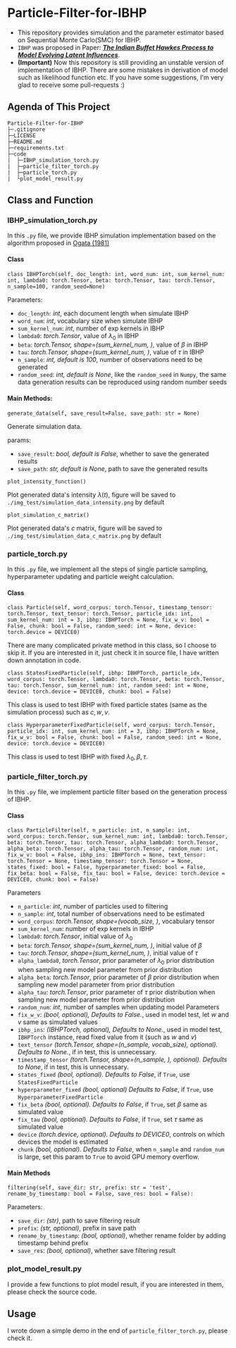 # Particle-Filter-for-IBHP

- This repository provides simulation and the parameter estimator based on Sequential Monte Carlo(SMC) for IBHP.
- `IBHP` was proposed in Paper: [***The Indian Buffet Hawkes Process to Model Evolving Latent Influences***](http://auai.org/uai2018/proceedings/papers/289.pdf).
- **(Important)** Now this repository is still providing an unstable version of implementation of IBHP. There are some mistakes in derivation of model such as likelihood function etc. If you have some suggestions, I'm very glad to receive some pull-requests :)

## Agenda of This Project
    Particle-Filter-for-IBHP
    ├─.gitignore
    ├─LICENSE
    ├─README.md
    ├─requirements.txt
    ├─code
    |  ├─IBHP_simulation_torch.py
    |  ├─particle_filter_torch.py
    |  ├─particle_torch.py
    |  └plot_model_result.py

## Class and Function

### IBHP_simulation_torch.py

In this `.py` file, we provide IBHP simulation implementation based on the algorithm proposed in [Ogata (1981)](https://ieeexplore.ieee.org/abstract/document/1056305)

#### Class

`class IBHPTorch(self,
                 doc_length: int,
                 word_num: int,
                 sum_kernel_num: int,
                 lambda0: torch.Tensor,
                 beta: torch.Tensor,
                 tau: torch.Tensor,
                 n_sample=100,
                 random_seed=None)`

Parameters: 
- `doc_length`: *int*, each document length when simulate IBHP
- `word_num`: *int*, vocabulary size when simulate IBHP
- `sum_kernel_num`: *int*, number of exp kernels in IBHP
- `lambda0`: *torch.Tensor*, value of $\lambda_0$ in IBHP
- `beta`: *torch.Tensor, shape=(sum_kernel_num, )*, value of $\beta$ in IBHP
- `tau`: *torch.Tensor, shape=(sum_kernel_num, )*, value of $\tau$ in IBHP
- `n_sample`: *int, default is 100*, number of observations need to be generated
- `random_seed`: *int, default is None*, like the `random_seed` in `Numpy`, the same data generation results can be reproduced using random number seeds

#### Main Methods:

`generate_data(self, save_result=False, save_path: str = None)`

Generate simulation data.

params:
- `save_result`: *bool, default is False*, whether to save the generated results
- `save_path`: *str, default is None*, path to save the generated results

`plot_intensity_function()`

Plot generated data's intensity $\lambda(t)$, figure will be saved to `./img_test/simulation_data_intensity.png` by default

`plot_simulation_c_matrix()`

Plot generated data's $c$ matrix, figure will be saved to `./img_test/simulation_data_c_matrix.png` by default

### particle_torch.py

In this `.py` file, we implement all the steps of single particle sampling, hyperparameter updating and particle weight calculation.

#### Class

`class Particle(self,
        word_corpus: torch.Tensor,
        timestamp_tensor: torch.Tensor,
        text_tensor: torch.Tensor,
        particle_idx: int,
        sum_kernel_num: int = 3,
        ibhp: IBHPTorch = None,
        fix_w_v: bool = False,
        chunk: bool = False,
        random_seed: int = None,
        device: torch.device = DEVICE0)`

There are many complicated private method in this class, so I choose to skip it. If you are interested in it, just check it in source file, I have written down annotation in code.

`class StatesFixedParticle(self,
                 ibhp: IBHPTorch,
                 particle_idx,
                 word_corpus: torch.Tensor,
                 lambda0: torch.Tensor,
                 beta: torch.Tensor,
                 tau: torch.Tensor,
                 sum_kernel_num: int,
                 random_seed: int = None,
                 device: torch.device = DEVICE0,
                 chunk: bool = False)`

This class is used to test IBHP with fixed particle states (same as the simulation process) such as $c, w, v$.

`class HyperparameterFixedParticle(self,
                 word_corpus: torch.Tensor,
                 particle_idx: int,
                 sum_kernel_num: int = 3,
                 ibhp: IBHPTorch = None,
                 fix_w_v: bool = False,
                 chunk: bool = False,
                 random_seed: int = None,
                 device: torch.device = DEVICE0)`

This class is used to test IBHP with fixed $\lambda_0, \beta, \tau$.

### particle_filter_torch.py

In this `.py` file, we implement particle filter based on the generation process of IBHP.

#### Class

`class ParticleFilter(self,
                 n_particle: int,
                 n_sample: int,
                 word_corpus: torch.Tensor,
                 sum_kernel_num: int,
                 lambda0: torch.Tensor,
                 beta: torch.Tensor,
                 tau: torch.Tensor,
                 alpha_lambda0: torch.Tensor,
                 alpha_beta: torch.Tensor,
                 alpha_tau: torch.Tensor,
                 random_num: int,
                 fix_w_v: bool = False,
                 ibhp_ins: IBHPTorch = None,
                 text_tensor: torch.Tensor = None,
                 timestamp_tensor: torch.Tensor = None,
                 states_fixed: bool = False,
                 hyperparameter_fixed: bool = False,
                 fix_beta: bool = False,
                 fix_tau: bool = False,
                 device: torch.device = DEVICE0,
                 chunk: bool = False)`

Parameters
- `n_particle`: *int*, number of particles used to filtering
- `n_sample`: *int*, total number of observations need to be estimated
- `word_corpus`: *torch.Tensor, shape=(vocab_size, )*, vocabulary tensor
- `sum_kernel_num`: number of exp kernels in IBHP
- `lambda0`: *torch.Tensor*, initial value of $\lambda_0$
- `beta`: *torch.Tensor, shape=(sum_kernel_num, )*, initial value of $\beta$
- `tau`: *torch.Tensor, shape=(sum_kernel_num, )*, initial value of $\tau$
- `alpha_lambda0`, *torch.Tensor*, prior parameter of $\lambda_0$ prior distribution when sampling new model parameter from prior distribution
- `alpha_beta`: *torch.Tensor*, prior parameter of $\beta$ prior distribution when sampling new model parameter from prior distribution
- `alpha_tau`: *torch.Tensor*, prior parameter of $\tau$ prior distribution when sampling new model parameter from prior distribution
- `random_num`: *int*, number of samples when updating model Parameters
- `fix_w_v`: *(bool, optional), Defaults to False.*, used in model test, let $w$ and $v$ same as simulated values
- `ibhp_ins`: *(IBHPTorch, optional), Defaults to None.*, used in model test, `IBHPTorch` instance, read fixed value from it (such as $w$ and $v$)
- `text_tensor` *(torch.Tensor, shape=(n_sample, vocab_size), optional). Defaults to None.*, if in test, this is unnecessary.
- `timestamp_tensor` *(torch.Tensor, shape=(n_sample, ), optional). Defaults to None*, if in test, this is unnecessary.
- `states_fixed` *(bool, optional). Defaults to False*, if `True`, use `StatesFixedParticle`
- `hyperparameter_fixed` *(bool, optional) Defaults to False*, if `True`, use `HyperparameterFixedParticle`
- `fix_beta` *(bool, optional). Defaults to False*, if `True`, set $\beta$ same as simulated value
- `fix_tau` *(bool, optional). Defaults to False*, if `True`, set $\tau$ same as simulated value
- `device` *(torch.device, optional). Defaults to DEVICE0*, controls on which devices the model is estimated
- `chunk` *(bool, optional). Defaults to False*, when `n_sample` and `random_num` is large, set this param to `True` to avoid GPU memory overflow.

#### Main Methods

`filtering(self,
                  save_dir: str,
                  prefix: str = 'test',
                  rename_by_timestamp: bool = False,
                  save_res: bool = False):`

Parameters:
- `save_dir`: *(str)*, path to save filtering result
- `prefix`: *(str, optional)*, prefix in save path
- `rename_by_timestamp`: *(bool, optional)*, whether rename folder by adding timestamp behind prefix
- `save_res`: *(bool, optional)*, whether save filtering result

### plot_model_result.py

I provide a few functions to plot model result, if you are interested in them, please check the source code.

## Usage

I wrote down a simple demo in the end of `particle_filter_torch.py`, please check it.

